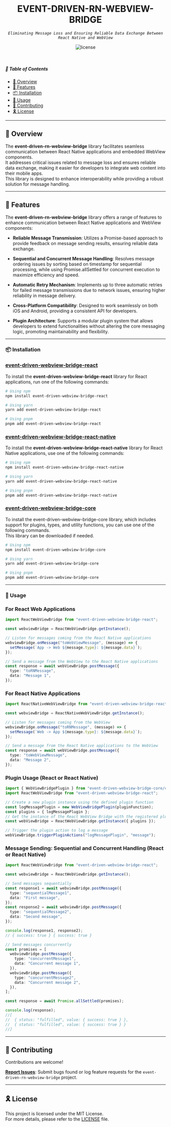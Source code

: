 <p align="center">
</p>
<p align="center">
    <h1 align="center">EVENT-DRIVEN-RN-WEBVIEW-BRIDGE</h1>
</p>
<p align="center">
    <em><code>Eliminating Message Loss and Ensuring Reliable Data Exchange Between React Native and WebView</code></em>
</p>
<p align="center">
	<img src="https://img.shields.io/github/license/ghdtjgus76/event-driven-rn-webview-bridge?style=flat-square&logo=opensourceinitiative&logoColor=white&color=0080ff" alt="license">
</p>

<br>

##### 🔗 Table of Contents

- [📍 Overview](#📍-overview)
- [👾 Features](#👾-features)
- [📦 Installation](#📦-installation)
- [🤖 Usage](#🤖-usage)
- [🤝 Contributing](#🤝-contributing)
- [🎗 License](#🎗-license)

---

## 📍 Overview

The **event-driven-rn-webview-bridge** library facilitates seamless communication between React Native applications and embedded WebView components. <br />
It addresses critical issues related to message loss and ensures reliable data exchange, making it easier for developers to integrate web content into their mobile apps. <br />This library is designed to enhance interoperability while providing a robust solution for message handling.

---

## 👾 Features

The **event-driven-rn-webview-bridge** library offers a range of features to enhance communication between React Native applications and WebView components:

- **Reliable Message Transmission**: Utilizes a Promise-based approach to provide feedback on message sending results, ensuring reliable data exchange.

- **Sequential and Concurrent Message Handling**: Resolves message ordering issues by sorting based on timestamp for sequential processing, while using Promise.allSettled for concurrent execution to maximize efficiency and speed.

- **Automatic Retry Mechanism**: Implements up to three automatic retries for failed message transmissions due to network issues, ensuring higher reliability in message delivery.

- **Cross-Platform Compatibility**: Designed to work seamlessly on both iOS and Android, providing a consistent API for developers.

- **Plugin Architecture**: Supports a modular plugin system that allows developers to extend functionalities without altering the core messaging logic, promoting maintainability and flexibility.

---

### 📦 Installation

### [event-driven-webview-bridge-react](https://www.npmjs.com/package/event-driven-webview-bridge-react)

To install the **event-driven-webview-bridge-react** library for React applications, run one of the following commands:

```bash
# Using npm
npm install event-driven-webview-bridge-react

# Using yarn
yarn add event-driven-webview-bridge-react

# Using pnpm
pnpm add event-driven-webview-bridge-react
```

### [event-driven-webview-bridge-react-native](https://www.npmjs.com/package/event-driven-webview-bridge-react-native)

To install the **event-driven-webview-bridge-react-native** library for React Native applications, use one of the following commands:

```bash
# Using npm
npm install event-driven-webview-bridge-react-native

# Using yarn
yarn add event-driven-webview-bridge-react-native

# Using pnpm
pnpm add event-driven-webview-bridge-react-native
```

### [event-driven-webview-bridge-core](https://www.npmjs.com/package/event-driven-webview-bridge-core)

To install the event-driven-webview-bridge-core library, which includes support for plugins, types, and utility functions, you can use one of the following commands. <br />
This library can be downloaded if needed.

```bash
# Using npm
npm install event-driven-webview-bridge-core

# Using yarn
yarn add event-driven-webview-bridge-core

# Using pnpm
pnpm add event-driven-webview-bridge-core
```

---

### 🤖 Usage

### For React Web Applications

```typescript
import ReactWebViewBridge from "event-driven-webview-bridge-react";

const webviewBridge = ReactWebViewBridge.getInstance();

// Listen for messages coming from the React Native applications
webviewBridge.onMessage("toWebViewMessage", (message) => {
  setMessage(`App -> Web ${message.type}: ${message.data}`);
});

// Send a message from the WebView to the React Native applications
const response = await webViewBridge.postMessage({
  type: "toRNMessage",
  data: "Message 1",
});
```

### For React Native Applications

```typescript
import ReactNativeWebViewBridge from "event-driven-webview-bridge-react-native";

const webviewBridge = ReactNativeWebViewBridge.getInstance();

// Listen for messages coming from the WebView
webviewBridge.onMessage("toRNMessage", (message) => {
  setMessage(`Web -> App ${message.type}: ${message.data}`);
});

// Send a message from the React Native applications to the WebView
const response = await webViewBridge.postMessage({
  type: "toWebViewMessage",
  data: "Message 2",
});
```

### Plugin Usage (React or React Native)

```typescript
import { WebViewBridgePlugin } from "event-driven-webview-bridge-core/core/Plugin";
import ReactWebViewBridge from "event-driven-webview-bridge-react";

// Create a new plugin instance using the defined plugin function
const logMessagePlugin = new WebViewBridgePlugin(pluginFunction);
const plugins = { logMessagePlugin };
// Get the instance of the React WebView Bridge with the registered plugins
const webViewBridge = ReactWebViewBridge.getInstance({ plugins });

// Trigger the plugin action to log a message
webViewBridge.triggerPluginActions("logMessagePlugin", "message");
```

### Message Sending: Sequential and Concurrent Handling (React or React Native)

```typescript
import ReactWebViewBridge from "event-driven-webview-bridge-react";

const webviewBridge = ReactWebViewBridge.getInstance();

// Send messages sequentially
const response1 = await webviewBridge.postMessage({
  type: "sequentialMessage1",
  data: "First message",
});
const response2 = await webviewBridge.postMessage({
  type: "sequentialMessage2",
  data: "Second message",
});

console.log(response1, response2);
// { success: true } { success: true }

// Send messages concurrently
const promises = [
  webviewBridge.postMessage({
    type: "concurrentMessage1",
    data: "Concurrent message 1",
  }),
  webviewBridge.postMessage({
    type: "concurrentMessage2",
    data: "Concurrent message 2",
  }),
];

const response = await Promise.allSettled(promises);

console.log(response);
//[
//  { status: "fulfilled", value: { success: true } },
//  { status: "fulfilled", value: { success: true } }
//]
```

---

## 🤝 Contributing

Contributions are welcome!

**[Report Issues](https://github.com/ghdtjgus76/event-driven-rn-webview-bridge/issues)**: Submit bugs found or log feature requests for the `event-driven-rn-webview-bridge` project.

---

## 🎗 License

This project is licensed under the MIT License. <br />For more details, please refer to the [LICENSE](LICENSE) file.

